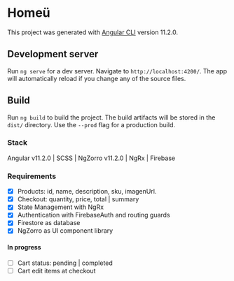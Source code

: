 # Homeü

This project was generated with [Angular CLI](https://github.com/angular/angular-cli) version 11.2.0.

## Development server

Run `ng serve` for a dev server. Navigate to `http://localhost:4200/`. The app will automatically reload if you change any of the source files.

## Build

Run `ng build` to build the project. The build artifacts will be stored in the `dist/` directory. Use the `--prod` flag for a production build.

### Stack

Angular v11.2.0 | SCSS | NgZorro v11.2.0 | NgRx | Firebase

### Requirements

- [x] Products: id, name, description, sku, imagenUrl.
- [x] Checkout: quantity, price, total | summary
- [x] State Management with NgRx
- [x] Authentication with FirebaseAuth and routing guards
- [x] Firestore as database
- [x] NgZorro as UI component library

#### In progress

- [ ] Cart status: pending | completed
- [ ] Cart edit items at checkout
